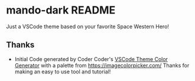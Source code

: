 # mando-dark README

Just a VSCode theme based on your favorite Space Western Hero!

## Thanks

- Initial Code generated by Coder Coder's [VSCode Theme Color Generator](https://coder-coder.com/vs-code-theme-color-generator/) with a palette from <https://imagecolorpicker.com/>
  Thanks for making an easy to use tool and tutorial!
